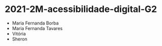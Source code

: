 # 2021-2M-acessibilidade-digital-G2

- Maria Fernanda Borba
- Maria Fernanda Tavares
- Vitória
- Sheron
